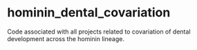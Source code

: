 # hominin_dental_covariation
Code associated with all projects related to covariation of dental development across the hominin lineage. 
